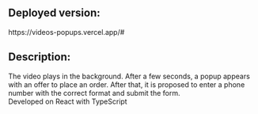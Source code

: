 <h2>Deployed version:</h2>
https://videos-popups.vercel.app/#
<h2>Description: </h2>
The video plays in the background. After a few seconds, a popup appears with an offer to place an order. After that, it is proposed to enter a phone number with the correct format and submit the form.</br>
Developed on React with TypeScript

